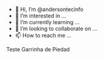 - 👋 Hi, I’m @andersontecinfo
- 👀 I’m interested in ...
- 🌱 I’m currently learning ...
- 💞️ I’m looking to collaborate on ...
- 📫 How to reach me ...

<!---
andersontecinfo/andersontecinfo is a ✨ special ✨ repository because its `README.md` (this file) appears on your GitHub profile.
You can click the Preview link to take a look at your changes.
--->

Teste Garrinha de Piedad
